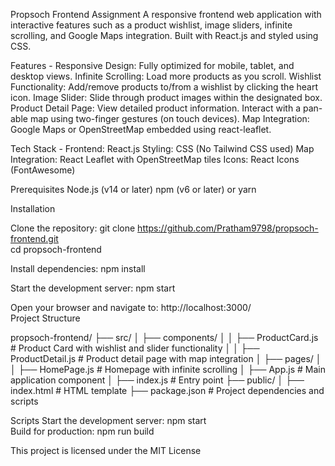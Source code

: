 Propsoch Frontend Assignment
A responsive frontend web application with interactive features such as a product wishlist, image sliders, infinite scrolling, and Google Maps integration. Built with React.js and styled using CSS.

Features -
Responsive Design: Fully optimized for mobile, tablet, and desktop views.
Infinite Scrolling: Load more products as you scroll.
Wishlist Functionality: Add/remove products to/from a wishlist by clicking the heart icon.
Image Slider: Slide through product images within the designated box.
Product Detail Page:
View detailed product information.
Interact with a pan-able map using two-finger gestures (on touch devices).
Map Integration: Google Maps or OpenStreetMap embedded using react-leaflet.


Tech Stack -
Frontend: React.js
Styling: CSS (No Tailwind CSS used)
Map Integration: React Leaflet with OpenStreetMap tiles
Icons: React Icons (FontAwesome)


Prerequisites
Node.js (v14 or later)
npm (v6 or later) or yarn

Installation

Clone the repository:
git clone https://github.com/Pratham9798/propsoch-frontend.git  
cd propsoch-frontend  

Install dependencies:
npm install  

Start the development server:
npm start  

Open your browser and navigate to:
http://localhost:3000/  
Project Structure

propsoch-frontend/
├── src/
│   ├── components/
│   │   ├── ProductCard.js       # Product Card with wishlist and slider functionality
│   │   ├── ProductDetail.js     # Product detail page with map integration
│   ├── pages/
│   │   ├── HomePage.js          # Homepage with infinite scrolling
│   ├── App.js                   # Main application component
│   ├── index.js                 # Entry point
├── public/
│   ├── index.html               # HTML template
├── package.json                 # Project dependencies and scripts

Scripts
Start the development server:
npm start  
Build for production:
npm run build  

This project is licensed under the MIT License
